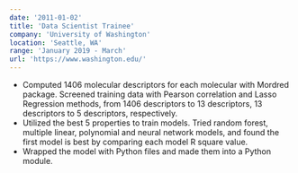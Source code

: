 ```yaml
---
date: '2011-01-02'
title: 'Data Scientist Trainee'
company: 'University of Washington'
location: 'Seattle, WA'
range: 'January 2019 - March'
url: 'https://www.washington.edu/'
---
```


- Computed 1406 molecular descriptors for each molecular with Mordred package. Screened training data with Pearson
  correlation and Lasso Regression methods, from 1406 descriptors to 13 descriptors, 13 descriptors to 5 descriptors, respectively.
- Utilized the best 5 properties to train models. Tried random forest, multiple linear, polynomial and neural network
  models, and found the first model is best by comparing each model R square value.
- Wrapped the model with Python files and made them into a Python module.
